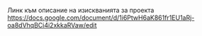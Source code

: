 Линк към описание на изискванията за проекта
https://docs.google.com/document/d/1i6PtwH6aK861fr1EU1aRj-oa8dVhqBCi4i2xkkaRVaw/edit
